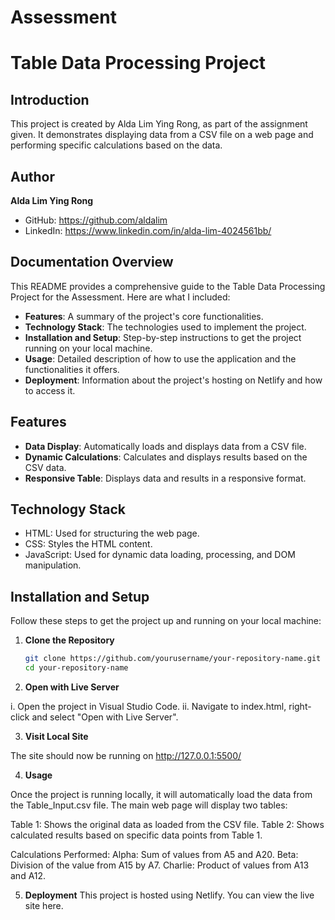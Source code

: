 # Assessment

# Table Data Processing Project

## Introduction
This project is created by Alda Lim Ying Rong, as part of the assignment given. It demonstrates displaying data from a CSV file on a web page and performing specific calculations based on the data.

## Author
**Alda Lim Ying Rong**
- GitHub: https://github.com/aldalim
- LinkedIn: https://www.linkedin.com/in/alda-lim-4024561bb/

## Documentation Overview
This README provides a comprehensive guide to the Table Data Processing Project for the Assessment. Here are what I included:
- **Features**: A summary of the project's core functionalities.
- **Technology Stack**: The technologies used to implement the project.
- **Installation and Setup**: Step-by-step instructions to get the project running on your local machine.
- **Usage**: Detailed description of how to use the application and the functionalities it offers.
- **Deployment**: Information about the project's hosting on Netlify and how to access it.


## Features
- **Data Display**: Automatically loads and displays data from a CSV file.
- **Dynamic Calculations**: Calculates and displays results based on the CSV data.
- **Responsive Table**: Displays data and results in a responsive format.

## Technology Stack
- HTML: Used for structuring the web page.
- CSS: Styles the HTML content.
- JavaScript: Used for dynamic data loading, processing, and DOM manipulation.

## Installation and Setup
Follow these steps to get the project up and running on your local machine:

1. **Clone the Repository**
   ```bash
   git clone https://github.com/yourusername/your-repository-name.git
   cd your-repository-name

2. **Open with Live Server**

i. Open the project in Visual Studio Code.
ii. Navigate to index.html, right-click and select "Open with Live Server".

3. **Visit Local Site**

The site should now be running on http://127.0.0.1:5500/ 

4. **Usage**

Once the project is running locally, it will automatically load the data from the Table_Input.csv file. The main web page will display two tables:

Table 1: Shows the original data as loaded from the CSV file.
Table 2: Shows calculated results based on specific data points from Table 1.

Calculations Performed:
Alpha: Sum of values from A5 and A20. 
Beta: Division of the value from A15 by A7.
Charlie: Product of values from A13 and A12.

5. **Deployment**
This project is hosted using Netlify. You can view the live site here.

